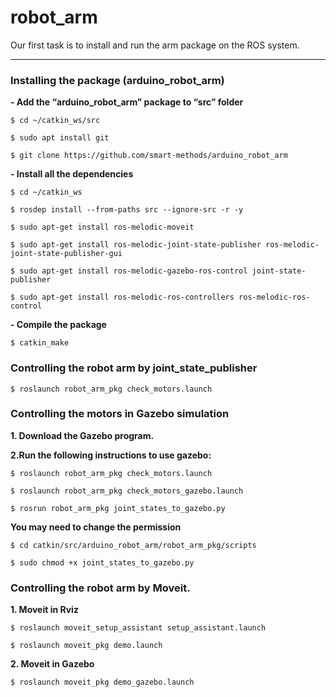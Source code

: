 # robot_arm
Our first task is to install and run the arm package on the ROS system.

***
### Installing the package (arduino_robot_arm)

**- Add the “arduino_robot_arm” package to “src” folder**

`$ cd ~/catkin_ws/src`

`$ sudo apt install git`

`$ git clone https://github.com/smart-methods/arduino_robot_arm `

**- Install all the dependencies**

`$ cd ~/catkin_ws`

`$ rosdep install --from-paths src --ignore-src -r -y`

`$ sudo apt-get install ros-melodic-moveit`

`$ sudo apt-get install ros-melodic-joint-state-publisher ros-melodic-joint-state-publisher-gui`

`$ sudo apt-get install ros-melodic-gazebo-ros-control joint-state-publisher`

`$ sudo apt-get install ros-melodic-ros-controllers ros-melodic-ros-control`

**- Compile the package**

`$ catkin_make`

### Controlling the robot arm by joint_state_publisher

`$ roslaunch robot_arm_pkg check_motors.launch`

### Controlling the motors in Gazebo simulation

**1. Download the Gazebo program.**

**2.Run the following instructions to use gazebo:**

`$ roslaunch robot_arm_pkg check_motors.launch`

`$ roslaunch robot_arm_pkg check_motors_gazebo.launch`

`$ rosrun robot_arm_pkg joint_states_to_gazebo.py`

**You may need to change the permission**

`$ cd catkin/src/arduino_robot_arm/robot_arm_pkg/scripts`
	
`$ sudo chmod +x joint_states_to_gazebo.py`

### Controlling the robot arm by Moveit.

**1. Moveit in Rviz**

`$ roslaunch moveit_setup_assistant setup_assistant.launch`

`$ roslaunch moveit_pkg demo.launch`

**2. Moveit in Gazebo**

`$ roslaunch moveit_pkg demo_gazebo.launch`
